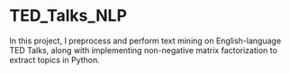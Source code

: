 # TED_Talks_NLP

In this project, I preprocess and perform text mining on English-language TED Talks, along with implementing non-negative matrix factorization to extract topics in Python.
